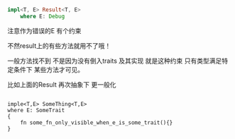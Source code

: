 

~~~rust


impl<T, E> Result<T, E> 
    where E: Debug

~~~

注意作为错误的E 有个约束 

不然result上的有些方法就用不了哦！

一般方法找不到 不是因为没有倒入traits 及其实现 就是这种约束 只有类型满足特定条件下 某些方法才可见。

比如上面的Result 再次抽象下 更一般化
~~~

imple<T,E> SomeThing<T,E> 
where E: SomeTrait
{
    fn some_fn_only_visible_when_e_is_some_trait(){}
}


~~~
